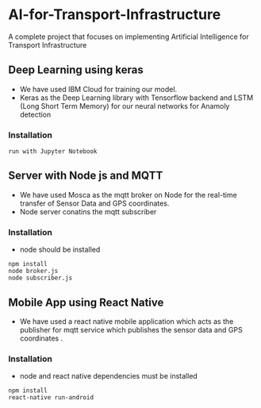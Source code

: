 # AI-for-Transport-Infrastructure
A complete project that focuses on implementing Artificial Intelligence for Transport Infrastructure



## Deep Learning using keras
* We have used IBM Cloud for training our model.
* Keras as the Deep Learning library with Tensorflow backend and LSTM (Long Short Term Memory) for our neural networks for Anamoly detection
 
### Installation
```
run with Jupyter Notebook
```



## Server with Node js and MQTT
* We have used Mosca as the mqtt broker on Node for the real-time transfer of Sensor Data and GPS coordinates. 
* Node server conatins the mqtt subscriber

### Installation
* node should be installed
```
npm install
node broker.js
node subscriber.js
```



## Mobile App using React Native
* We have used a react native mobile application which acts as the publisher for mqtt service which publishes the sensor data and GPS coordinates .

### Installation
* node and react native dependencies must be installed
```
npm install
react-native run-android
```
